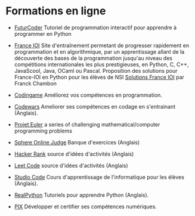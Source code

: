 # Formations en ligne

- [FuturCoder](https://futurecoder.forge.aeif.fr/) Tutoriel de programmation interactif pour apprendre à programmer en Python

- [France IOI](http://www.france-ioi.org/algo/index.php)  Site d'entraînement permetant de progresser rapidement en programmation et en algorithmique, par un apprentissage allant de la découverte des bases de la programmation jusqu'au niveau des compétitions internationales les plus prestigieuses, en Python, C, C++, JavaScool, Java, OCaml ou Pascal. 
Proposition des solutions pour France-IOI en Python pour les élèves de NSI [Solutions France IOI](https://ens-fr.gitlab.io/france-ioi/) par Franck Chambon 

- [Codingame](https://www.codingame.com/start) Améliorez vos compétences en programmation.

- [Codewars](https://www.codewars.com/) Ameliorer ses compétences en codage en s'entrainant (Anglais).

- [Projet Euler](https://projecteuler.net/) a series of challenging mathematical/computer programming problems

- [Sphere Online Judge](https://www.spoj.com/problems/classical/sort=6) Banque d'exercices (Anglais)

- [Hacker Rank](https://www.hackerrank.com/domains/python) source d'idées d'activités (Anglais)

- [Leet Code](https://leetcode.com/) source d'idées d'activités (Anglais)

- [Studio Code](https://studio.code.org/courses?lang=fr-FR) Cours d'apprentissage de l'informatique pour les élèves (Anglais).

- [RealPython](https://realpython.com/) Tutoriels pour apprendre Python (Anglais).

- [PIX](https://pix.fr/enseignement-scolaire/) Développer et certifier ses compétences numériques.